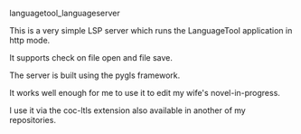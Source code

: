 languagetool_languageserver

This is a very simple LSP server which runs the LanguageTool application in http mode.

It supports check on file open and file save.

The server is built using the pygls framework.

It works well enough for me to use it to edit my wife's novel-in-progress.

I use it via the coc-ltls extension also available in another of my repositories.
